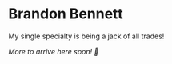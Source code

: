 # Brandon Bennett

My single specialty is being a jack of all trades!

*More to arrive here soon! 🚢*
